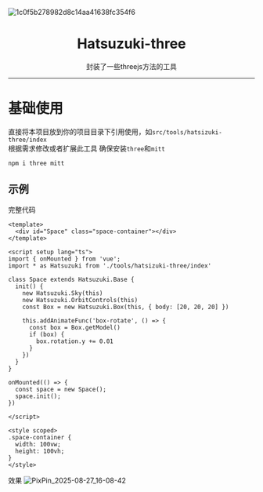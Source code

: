 ![1c0f5b278982d8c14aa41638fc354f6](https://github.com/user-attachments/assets/17d6fed0-07c6-46a5-8a70-d821b8b96115)
<div align="center">
  <h1>Hatsuzuki-three</h1>
  <span>封装了一些threejs方法的工具</span>
</div>

---

# 基础使用
直接将本项目放到你的项目目录下引用使用，如`src/tools/hatsizuki-three/index`  
根据需求修改或者扩展此工具
确保安装`three`和`mitt`
```
npm i three mitt
```
## 示例
完整代码
```
<template>
  <div id="Space" class="space-container"></div>
</template>

<script setup lang="ts">
import { onMounted } from 'vue';
import * as Hatsuzuki from './tools/hatsizuki-three/index'

class Space extends Hatsuzuki.Base {
  init() {
    new Hatsuzuki.Sky(this)
    new Hatsuzuki.OrbitControls(this)
    const Box = new Hatsuzuki.Box(this, { body: [20, 20, 20] })

    this.addAnimateFunc('box-rotate', () => {
      const box = Box.getModel()
      if (box) {
        box.rotation.y += 0.01
      }
    })
  }
}

onMounted(() => {
  const space = new Space();
  space.init();
})

</script>

<style scoped>
.space-container {
  width: 100vw;
  height: 100vh;
}
</style>

```
效果
![PixPin_2025-08-27_16-08-42](https://github.com/user-attachments/assets/63acb1b5-31b0-45b5-b823-39e944b03261)
